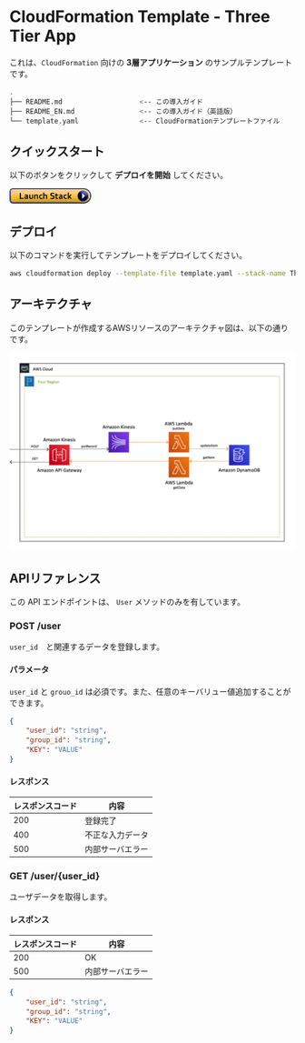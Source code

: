 # CloudFormation Template - Three Tier App

これは、`CloudFormation` 向けの **3層アプリケーション** のサンプルテンプレートです。

```bash
.
├── README.md                   <-- この導入ガイド
├── README_EN.md                <-- この導入ガイド（英語版）
└── template.yaml               <-- CloudFormationテンプレートファイル
```

## クイックスタート

以下のボタンをクリックして **デプロイを開始** してください。

[![cloudformation-launch-stack](../images/cloudformation-launch-stack.png)](https://console.aws.amazon.com/cloudformation/home?region=ap-northeast-1#/stacks/new?stackName=ThreeTierApp-CFn&templateURL=https://eijikominami.s3-ap-northeast-1.amazonaws.com/aws-cloudformation-samples/three-tier-app/template.yaml)

## デプロイ

以下のコマンドを実行してテンプレートをデプロイしてください。

```bash
aws cloudformation deploy --template-file template.yaml --stack-name ThreeTierApp-CFn --capabilities CAPABILITY_NAMED_IAM
```

## アーキテクチャ

このテンプレートが作成するAWSリソースのアーキテクチャ図は、以下の通りです。

![](../images/architecture.png)

## APIリファレンス

この API エンドポイントは、 `User` メソッドのみを有しています。

### POST /user

`user_id`　と関連するデータを登録します。

#### パラメータ

`user_id` と `grouo_id` は必須です。また、任意のキーバリュー値追加することができます。

```json
{
    "user_id": "string",
    "group_id": "string",
    "KEY": "VALUE"
}
```

#### レスポンス

| レスポンスコード | 内容 |
| --- | --- |
| 200 | 登録完了 |
| 400 | 不正な入力データ |
| 500 | 内部サーバエラー |

### GET /user/{user_id}

ユーザデータを取得します。

#### レスポンス

| レスポンスコード | 内容 |
| --- | --- |
| 200 | OK |
| 500 | 内部サーバエラー |

```json
{
    "user_id": "string",
    "group_id": "string",
    "KEY": "VALUE"
}
```